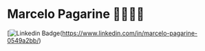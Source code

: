 <!--
### Hi there 👋
**prog-marcelinhoo93/prog-marcelinhoo93** is a ✨ _special_ ✨ repository because its `README.md` (this file) appears on your GitHub profile.

Here are some ideas to get you started:

- 🔭 I’m currently working on ...
- 🌱 I’m currently learning ...
- 👯 I’m looking to collaborate on ...
- 🤔 I’m looking for help with ...
- 💬 Ask me about ...
- 📫 How to reach me: ...
- 😄 Pronouns: ...
- ⚡ Fun fact: ...
-->
# Marcelo Pagarine 👨🏾‍💻🚀

[![Linkedin Badge](https://img.io/badge/-linkedin-blue?style=flat-square&logo=linkedin&logoColor=white&link=https://www.linkedin.com/in/marcelo-pagarine-0549a2bb/)(https://www.linkedin.com/in/marcelo-pagarine-0549a2bb/)
